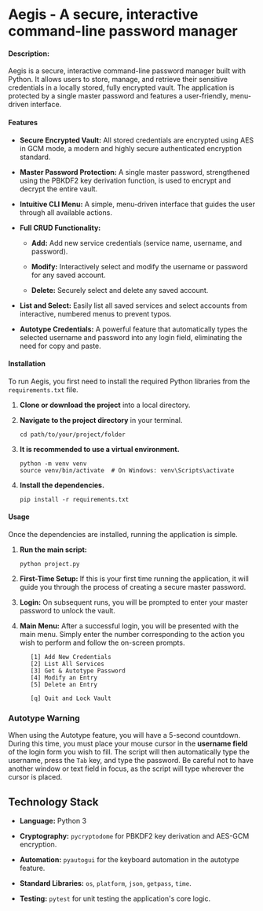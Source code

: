 # Aegis - A secure, interactive command-line password manager

#### Description:

Aegis is a secure, interactive command-line password manager built with Python. It allows users to store, manage, and retrieve their sensitive credentials in a locally stored, fully encrypted vault. The application is protected by a single master password and features a user-friendly, menu-driven interface.


#### Features

- **Secure Encrypted Vault:** All stored credentials are encrypted using AES in GCM mode, a modern and highly secure authenticated encryption standard.
    
- **Master Password Protection:** A single master password, strengthened using the PBKDF2 key derivation function, is used to encrypt and decrypt the entire vault.
    
- **Intuitive CLI Menu:** A simple, menu-driven interface that guides the user through all available actions.
    
- **Full CRUD Functionality:**
    
    - **Add:** Add new service credentials (service name, username, and password).
        
    - **Modify:** Interactively select and modify the username or password for any saved account.
        
    - **Delete:** Securely select and delete any saved account.
        
- **List and Select:** Easily list all saved services and select accounts from interactive, numbered menus to prevent typos.
    
- **Autotype Credentials:** A powerful feature that automatically types the selected username and password into any login field, eliminating the need for copy and paste.
    

#### Installation

To run Aegis, you first need to install the required Python libraries from the `requirements.txt` file.

1. **Clone or download the project** into a local directory.
    
2. **Navigate to the project directory** in your terminal.
    
    ```
    cd path/to/your/project/folder
    ```
    
3. **It is recommended to use a virtual environment.**
    
    ```
    python -m venv venv
    source venv/bin/activate  # On Windows: venv\Scripts\activate
    ```
    
4. **Install the dependencies.**
    
    ```
    pip install -r requirements.txt
    ```
    

#### Usage

Once the dependencies are installed, running the application is simple.

1. **Run the main script:**
    
    ```
    python project.py
    ```
    
2. **First-Time Setup:** If this is your first time running the application, it will guide you through the process of creating a secure master password.
    
3. **Login:** On subsequent runs, you will be prompted to enter your master password to unlock the vault.
    
4. **Main Menu:** After a successful login, you will be presented with the main menu. Simply enter the number corresponding to the action you wish to perform and follow the on-screen prompts.
    
    ```
       [1] Add New Credentials
       [2] List All Services
       [3] Get & Autotype Password
       [4] Modify an Entry
       [5] Delete an Entry
    
       [q] Quit and Lock Vault
    ```
    

### Autotype Warning

When using the Autotype feature, you will have a 5-second countdown. During this time, you must place your mouse cursor in the **username field** of the login form you wish to fill. The script will then automatically type the username, press the `Tab` key, and type the password. Be careful not to have another window or text field in focus, as the script will type wherever the cursor is placed.

## Technology Stack

- **Language:** Python 3
    
- **Cryptography:** `pycryptodome` for PBKDF2 key derivation and AES-GCM encryption.
    
- **Automation:** `pyautogui` for the keyboard automation in the autotype feature.
    
- **Standard Libraries:** `os`, `platform`, `json`, `getpass`, `time`.
    
- **Testing:** `pytest` for unit testing the application's core logic.
